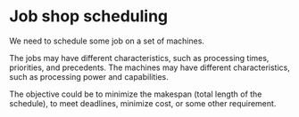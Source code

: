 # Job shop scheduling

We need to schedule some job on a set of machines.

The jobs may have different characteristics, such as processing times, priorities, and precedents. The machines may have different characteristics, such as processing power and capabilities.

The objective could be to minimize the makespan (total length of the schedule), to meet deadlines, minimize cost, or some other requirement. 
